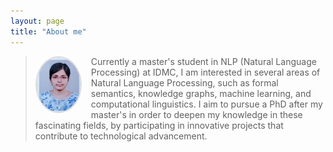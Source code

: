```yaml
---
layout: page
title: "About me"
---
```

> <img src="/assets/images/photo.jpg" alt="Profile photo" width="70" style="float: left; margin-right: 15px; border-radius: 50%; border: 2px solid #ddd;">
>
> Currently a master's student in NLP (Natural Language Processing) at IDMC, I am interested in several areas of Natural Language Processing, such as formal semantics, knowledge graphs, machine learning, and computational linguistics. I aim to pursue a PhD after my master's in order to deepen my knowledge in these fascinating fields, by participating in innovative projects that contribute to technological advancement.

